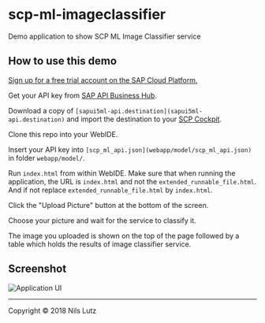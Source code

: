 # scp-ml-imageclassifier
Demo application to show SCP ML Image Classifier service

## How to use this demo

[Sign up for a free trial account on the SAP Cloud Platform.](https://account.hanatrial.ondemand.com/#/home/welcome)

Get your API key from [SAP API Business Hub](https://api.sap.com/shell/discover/contentpackage/SAPLeonardoMLFunctionalServices/api/image_classification_api).

Download a copy of `[sapui5ml-api.destination](sapui5ml-api.destination)` and import the destination to your [SCP Cockpit](https://account.hanatrial.ondemand.com/cockpit).

Clone this repo into your WebIDE.

Insert your API key into `[scp_ml_api.json](webapp/model/scp_ml_api.json)` in folder `webapp/model/`.

Run `index.html` from within WebIDE. Make sure that when running the application, the URL is `index.html` and not the `extended_runnable_file.html`. And if not replace `extended_runnable_file.html` by `index.html`.

Click the "Upload Picture" button at the bottom of the screen.

Choose your picture and wait for the service to classify it.

The image you uploaded is shown on the top of the page followed by a table which holds the results of image classifier service.

## Screenshot

![Application UI](https://i.imgur.com/g4vaF3F.png "Application screenshot")

---
Copyright © 2018 Nils Lutz